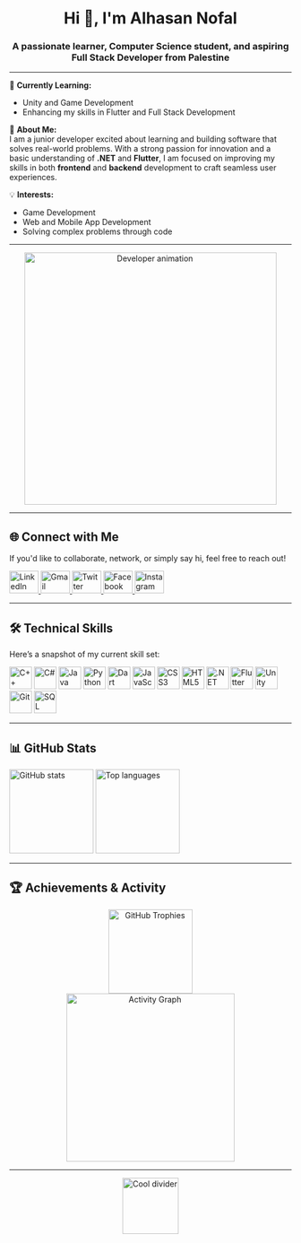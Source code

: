<h1 align="center">Hi 👋, I'm Alhasan Nofal</h1>
<h3 align="center">A passionate learner, Computer Science student, and aspiring Full Stack Developer from Palestine</h3>

---

🌱 **Currently Learning:**  
- Unity and Game Development  
- Enhancing my skills in Flutter and Full Stack Development  

🎯 **About Me:**  
I am a junior developer excited about learning and building software that solves real-world problems. With a strong passion for innovation and a basic understanding of **.NET** and **Flutter**, I am focused on improving my skills in both **frontend** and **backend** development to craft seamless user experiences.

💡 **Interests:**  
- Game Development  
- Web and Mobile App Development  
- Solving complex problems through code  

---

<div align="center">
  <img height="450" src="https://user-images.githubusercontent.com/74038190/225813708-98b745f2-7d22-48cf-9150-083f1b00d6c9.gif" alt="Developer animation" />
</div>

---

<h2>🌐 Connect with Me</h2>
<p>If you'd like to collaborate, network, or simply say hi, feel free to reach out!</p>

<div align="left">
  <a href="https://linkedin.com/in/alhasan-nofal/" target="_blank">
    <img src="https://raw.githubusercontent.com/maurodesouza/profile-readme-generator/master/src/assets/icons/social/linkedin/default.svg" width="52" height="40" alt="LinkedIn" />
  </a>
  <a href="mailto:alhasannofal03@gmail.com" target="_blank">
    <img src="https://raw.githubusercontent.com/maurodesouza/profile-readme-generator/master/src/assets/icons/social/gmail/default.svg" width="52" height="40" alt="Gmail" />
  </a>
  <a href="https://x.com/alhasanno" target="_blank">
    <img src="https://raw.githubusercontent.com/maurodesouza/profile-readme-generator/master/src/assets/icons/social/twitter/default.svg" width="52" height="40" alt="Twitter" />
  </a>
  <a href="https://facebook.com/alhassan.nofal.9" target="_blank">
    <img src="https://raw.githubusercontent.com/maurodesouza/profile-readme-generator/master/src/assets/icons/social/facebook/default.svg" width="52" height="40" alt="Facebook" />
  </a>
  <a href="https://instagram.com/_a.nofal/" target="_blank">
    <img src="https://raw.githubusercontent.com/maurodesouza/profile-readme-generator/master/src/assets/icons/social/instagram/default.svg" width="52" height="40" alt="Instagram" />
  </a>
</div>

---

<h2>🛠️ Technical Skills</h2>
<p>Here’s a snapshot of my current skill set:</p>

<div align="left">
  <img src="https://cdn.jsdelivr.net/gh/devicons/devicon/icons/cplusplus/cplusplus-original.svg" height="40" alt="C++" />
  <img src="https://cdn.jsdelivr.net/gh/devicons/devicon/icons/csharp/csharp-original.svg" height="40" alt="C#" />
  <img src="https://cdn.jsdelivr.net/gh/devicons/devicon/icons/java/java-original.svg" height="40" alt="Java" />
  <img src="https://cdn.jsdelivr.net/gh/devicons/devicon/icons/python/python-original.svg" height="40" alt="Python" />
  <img src="https://cdn.jsdelivr.net/gh/devicons/devicon/icons/dart/dart-original.svg" height="40" alt="Dart" />
  <img src="https://cdn.jsdelivr.net/gh/devicons/devicon/icons/javascript/javascript-original.svg" height="40" alt="JavaScript" />
  <img src="https://cdn.jsdelivr.net/gh/devicons/devicon/icons/css3/css3-original.svg" height="40" alt="CSS3" />
  <img src="https://cdn.jsdelivr.net/gh/devicons/devicon/icons/html5/html5-original.svg" height="40" alt="HTML5" />
  <img src="https://cdn.jsdelivr.net/gh/devicons/devicon/icons/dotnetcore/dotnetcore-original.svg" height="40" alt=".NET Core" />
  <img src="https://cdn.jsdelivr.net/gh/devicons/devicon/icons/flutter/flutter-original.svg" height="40" alt="Flutter" />
  <img src="https://cdn.jsdelivr.net/gh/devicons/devicon/icons/unity/unity-original.svg" height="40" alt="Unity" />
  <img src="https://cdn.jsdelivr.net/gh/devicons/devicon/icons/git/git-original.svg" height="40" alt="Git" />
  <img src="https://cdn.jsdelivr.net/gh/devicons/devicon/icons/microsoftsqlserver/microsoftsqlserver-plain.svg" height="40" alt="SQL Server" />
</div>

---

<h2>📊 GitHub Stats</h2>
<div align="left">
  <img src="https://github-readme-stats.vercel.app/api?username=alhasanno&show_icons=true&include_all_commits=true&count_private=true&theme=dracula&hide_border=false" height="150" alt="GitHub stats" />
  <img src="https://github-readme-stats.vercel.app/api/top-langs?username=alhasanno&layout=compact&langs_count=6&theme=dracula&hide_border=false" height="150" alt="Top languages" />
</div>

---

<h2>🏆 Achievements & Activity</h2>
<div align="center">
  <img src="https://github-profile-trophy.vercel.app/?username=alhasanno&theme=dracula&margin-w=8&margin-h=8" height="150" alt="GitHub Trophies" />
</div>

<div align="center">
  <img src="https://github-readme-activity-graph.vercel.app/graph?username=alhasanno&radius=16&theme=react-dark&area=true" height="300" alt="Activity Graph" />
</div>

---

<div align="center">
  <img height="100" src="https://user-images.githubusercontent.com/74038190/212284087-bbe7e430-757e-4901-90bf-4cd2ce3e1852.gif" alt="Cool divider" />
</div>

